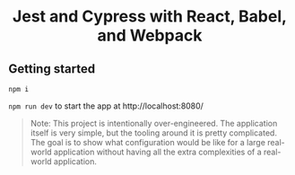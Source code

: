 <h1 align="center">
  Jest and Cypress with React, Babel, and Webpack
</h1>

## Getting started

```npm i```

```npm run dev``` to start the app at http://localhost:8080/


> Note: This project is intentionally over-engineered. The application itself is
> very simple, but the tooling around it is pretty complicated. The goal is to
> show what configuration would be like for a large real-world application
> without having all the extra complexities of a real-world application.
